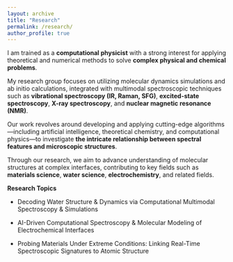 ```yaml
---
layout: archive
title: "Research"
permalink: /research/
author_profile: true
---
```

I am trained as a **computational physicist** with a strong interest for applying theoretical and numerical methods to solve **complex physical and chemical problems**.

My research group focuses on utilizing molecular dynamics simulations and ab initio calculations, integrated with multimodal spectroscopic techniques such as **vibrational spectroscopy (IR, Raman, SFG)**, **excited-state spectroscopy**, **X-ray spectroscopy**, and **nuclear magnetic resonance (NMR)**.

Our work revolves around developing and applying cutting-edge algorithms—including artificial intelligence, theoretical chemistry, and computational physics—to investigate **the intricate relationship between spectral features and microscopic structures**.

Through our research, we aim to advance understanding of molecular structures at complex interfaces, contributing to key fields such as **materials science**, **water science**, **electrochemistry**, and related fields.

**Research Topics**

* Decoding Water Structure & Dynamics via Computational Multimodal Spectroscopy & Simulations

* AI-Driven Computational Spectroscopy & Molecular Modeling of Electrochemical Interfaces

* Probing Materials Under Extreme Conditions: Linking Real-Time Spectroscopic Signatures to Atomic Structure




